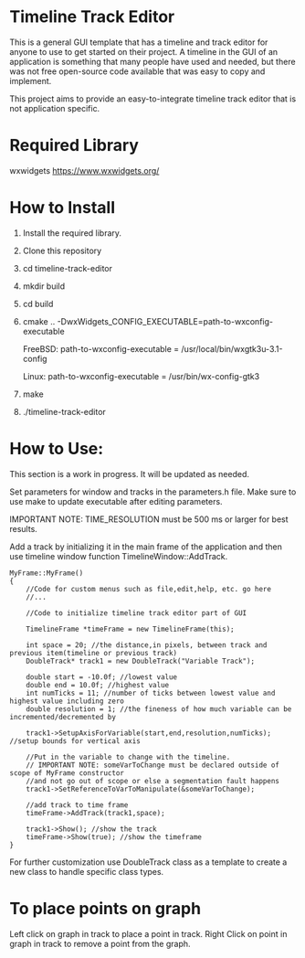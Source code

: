 # Timeline Track Editor
This is a general GUI template that has a timeline and track editor for anyone to use to get started on their project.
A timeline in the GUI of an application is something that many people have used and needed, 
but there was not free open-source code available that was easy to copy and implement.

This project aims to provide an easy-to-integrate timeline track editor that is not application specific.

# Required Library

wxwidgets https://www.wxwidgets.org/


# How to Install

1. Install the required library.
2. Clone this repository
3. cd timeline-track-editor
4. mkdir build
5. cd build
6. cmake .. -DwxWidgets_CONFIG_EXECUTABLE=path-to-wxconfig-executable
    
    FreeBSD: path-to-wxconfig-executable = /usr/local/bin/wxgtk3u-3.1-config
    
    Linux: path-to-wxconfig-executable = /usr/bin/wx-config-gtk3
7. make
8. ./timeline-track-editor


# How to Use:

This section is a work in progress. It will be updated as needed.

Set parameters for window and tracks in the parameters.h file. 
Make sure to use make to update executable after editing parameters.

IMPORTANT NOTE: TIME_RESOLUTION must be 500 ms or larger for best results.

Add a track by initializing it in the main frame of the application and then use timeline window function TimelineWindow::AddTrack.

	MyFrame::MyFrame()
	{
		//Code for custom menus such as file,edit,help, etc. go here
		//...
		
		//Code to initialize timeline track editor part of GUI

		TimelineFrame *timeFrame = new TimelineFrame(this); 

		int space = 20; //the distance,in pixels, between track and previous item(timeline or previous track)
		DoubleTrack* track1 = new DoubleTrack("Variable Track");

		double start = -10.0f; //lowest value
		double end = 10.0f; //highest value
		int numTicks = 11; //number of ticks between lowest value and highest value including zero
		double resolution = 1; //the fineness of how much variable can be incremented/decremented by

		track1->SetupAxisForVariable(start,end,resolution,numTicks); //setup bounds for vertical axis

		//Put in the variable to change with the timeline.
		// IMPORTANT NOTE: someVarToChange must be declared outside of scope of MyFrame constructor 
		//and not go out of scope or else a segmentation fault happens
		track1->SetReferenceToVarToManipulate(&someVarToChange); 

		//add track to time frame
		timeFrame->AddTrack(track1,space);

		track1->Show(); //show the track
		timeFrame->Show(true); //show the timeframe
	}
	
For further customization use DoubleTrack class as a template to create a new class to handle specific class types.

# To place points on graph 
Left click on graph in track to place a point in track. 
Right Click on point in graph in track to remove a point from the graph.
